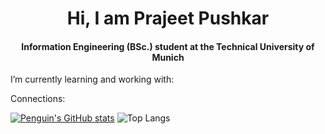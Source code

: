 <h1 align = "center"> Hi, I am Prajeet Pushkar </h1>

<h4 align = "center"> Information Engineering (BSc.) student at the Technical University of Munich </h4>

I’m currently learning and working with: 


Connections: 

[![Penguin's GitHub stats](https://github-readme-stats.vercel.app/api?username=PenguinPuff)](https://github.com/anuraghazra/github-readme-stats) ![Top Langs](https://github-readme-stats.vercel.app/api/top-langs/?username=PenguinPuff&layout=compact)


